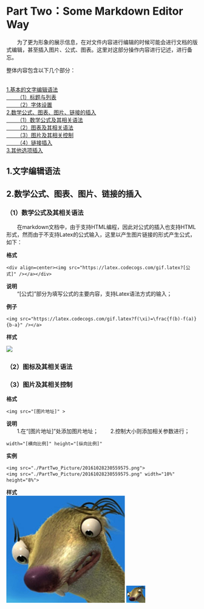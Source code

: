 # Part Two：Some Markdown Editor Way
&#8195;&#8195;为了更为形象的展示信息，在对文件内容进行编辑的时候可能会进行文档的版式编辑，甚至插入图片、公式、图表。这里对这部分操作内容进行记述，进行备忘。

整体内容包含以下几个部分：

</br><a href="#titleAnchor-wzbjyf">
1.基本的文字编辑语法</a>
</br><a href="#titleAnchor-btylb">
&#8195;&#8195;（1）标题与列表</a>
</br><a href="#titleAnchor-ztsz">
&#8195;&#8195;（2）字体设置</a>
</br><a href="#titleAnchor-gstbtpljcr">
2.数学公式、图表、图片、链接的插入</a>
</br><a href="#titleAnchor-gs">
&#8195;&#8195;（1）数学公式及其相关语法</a>
</br><a href="#titleAnchor-tb">
&#8195;&#8195;（2）图表及其相关语法</a>
</br><a href="#titleAnchor-tp">
&#8195;&#8195;（3）图片及其相关控制</a>
</br><a href="#titleAnchor-lj">
&#8195;&#8195;（4）链接插入</a>
</br><a href="#titleAnchor-qtxx">
3.其他选项插入</a>

<h2 id="titleAnchor-wzbjyf">
1.文字编辑语法</h2>

<h2 id="titleAnchor-gstbtpljcr">
2.数学公式、图表、图片、链接的插入</h2>

<h3 id="titleAnchor-gs">
（1）数学公式及其相关语法</h3>

&#8195;&#8195;在markdown文档中，由于支持HTML编程，因此对公式的插入也支持HTML形式，然而由于不支持Latex的公式输入，这里以产生图片链接的形式产生公式，如下：

**格式**</br>
```
<div align=center><img src="https://latex.codecogs.com/gif.latex?[公式]" /></a></div>
```

**说明**</br>
&#8195;&#8195;“[公式]”部分为填写公式的主要内容，支持Latex语法方式的输入；

**例子**</br>
```
<img src="https://latex.codecogs.com/gif.latex?f(\xi)=\frac{f(b)-f(a)}{b-a}" /></a>
```

**样式**</br>

<img src="https://latex.codecogs.com/gif.latex?f(\xi)=\frac{f(b)-f(a)}{b-a}" />

<h3 id="titleAnchor-gs">
（2）图标及其相关语法</h3>

<h3 id="titleAnchor-gs">
（3）图片及其相关控制</h3>

**格式**</br>

```
<img src="[图片地址]" >
```

**说明**</br>
&#8195;&#8195;1.在“[图片地址]”处添加图片地址；
&#8195;&#8195;2.控制大小则添加相关参数进行；
```
width="[横向比例]" height="[纵向比例]"
```

**实例**</br>
```
<img src="./PartTwo_Picture/20161028230559575.png">
<img src="./PartTwo_Picture/20161028230559575.png" width="10%" height="8%">
```

**样式**</br>
<img src="./PartTwo_Picture/20161028230559575.png">
<img src="./PartTwo_Picture/20161028230559575.png" width="10%" height="8%">

